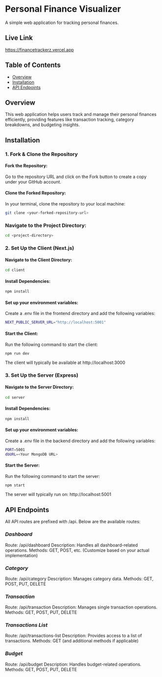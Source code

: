 # Personal Finance Visualizer

A simple web application for tracking personal finances.

## Live Link

https://financetrackerz.vercel.app


## Table of Contents

- [Overview](#overview)
- [Installation](#installation)
- [API Endpoints](#api-endpoints)


## Overview

This web application helps users track and manage their personal finances efficiently, providing features like transaction tracking, category breakdowns, and budgeting insights.


## Installation

### 1. Fork & Clone the Repository

#### Fork the Repository:
Go to the repository URL and click on the Fork button to create a copy under your GitHub account.

#### Clone the Forked Repository:
In your terminal, clone the repository to your local machine:

```sh
git clone <your-forked-repository-url>
```
### Navigate to the Project Directory:

```sh
cd <project-directory>
```
### 2. Set Up the Client (Next.js)

#### Navigate to the Client Directory:

```sh
cd client
```

#### Install Dependencies:

```sh
npm install
```

#### Set up your environment variables:
Create a .env file in the frontend directory and add the following variables:

```sh
NEXT_PUBLIC_SERVER_URL="http://localhost:5001"
```

#### Start the Client:
Run the following command to start the client:

```sh
npm run dev
```

The client will typically be available at http://localhost:3000

### 3. Set Up the Server (Express)

#### Navigate to the Server Directory:

```sh
cd server
```

#### Install Dependencies:

```sh
npm install
```

#### Set up your environment variables:

Create a .env file in the backend directory and add the following variables:

```sh
PORT=5001
dbURL=<Your MongoDB URL>
```

#### Start the Server:

Run the following command to start the server:

```sh
npm start
```

The server will typically run on: http://localhost:5001



## API Endpoints

All API routes are prefixed with /api. Below are the available routes:

### *Dashboard*

Route: /api/dashboard
Description: Handles all dashboard-related operations.
Methods: GET, POST, etc. (Customize based on your actual implementation)

### *Category*

Route: /api/category
Description: Manages category data.
Methods: GET, POST, PUT, DELETE

### *Transaction*

Route: /api/transaction
Description: Manages single transaction operations.
Methods: GET, POST, PUT, DELETE

### *Transactions List*

Route: /api/transactions-list
Description: Provides access to a list of transactions.
Methods: GET (and additional methods if applicable)

### *Budget*

Route: /api/budget
Description: Handles budget-related operations.
Methods: GET, POST, PUT, DELETE


